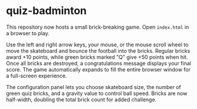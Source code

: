 # quiz-badminton

This repository now hosts a small brick-breaking game. Open `index.html` in a browser to play.

Use the left and right arrow keys, your mouse, or the mouse scroll wheel to move the skateboard and bounce the football into the bricks. Regular bricks award +10 points, while green bricks marked "Q" give +50 points when hit. Once all bricks are destroyed, a congratulations message displays your final score. The game automatically expands to fill the entire browser window for a full-screen experience.

The configuration panel lets you choose skateboard size, the number of green quiz bricks, and a gravity value to control ball speed. Bricks are now half-width, doubling the total brick count for added challenge.
